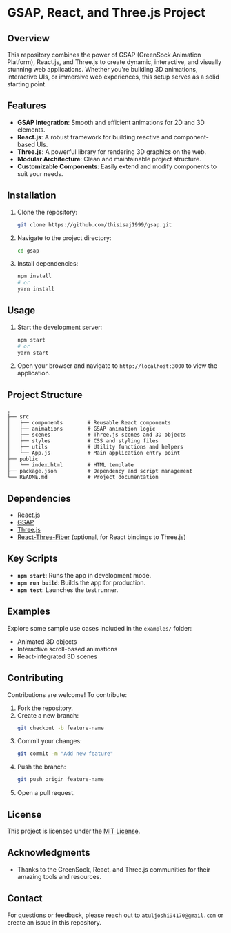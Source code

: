 # GSAP, React, and Three.js Project

## Overview
This repository combines the power of GSAP (GreenSock Animation Platform), React.js, and Three.js to create dynamic, interactive, and visually stunning web applications. Whether you're building 3D animations, interactive UIs, or immersive web experiences, this setup serves as a solid starting point.

## Features
- **GSAP Integration**: Smooth and efficient animations for 2D and 3D elements.
- **React.js**: A robust framework for building reactive and component-based UIs.
- **Three.js**: A powerful library for rendering 3D graphics on the web.
- **Modular Architecture**: Clean and maintainable project structure.
- **Customizable Components**: Easily extend and modify components to suit your needs.

## Installation
1. Clone the repository:
   ```bash
   git clone https://github.com/thisisaj1999/gsap.git
   ```
2. Navigate to the project directory:
   ```bash
   cd gsap
   ```
3. Install dependencies:
   ```bash
   npm install
   # or
   yarn install
   ```

## Usage
1. Start the development server:
   ```bash
   npm start
   # or
   yarn start
   ```
2. Open your browser and navigate to `http://localhost:3000` to view the application.

## Project Structure
```
.
├── src
│   ├── components        # Reusable React components
│   ├── animations        # GSAP animation logic
│   ├── scenes            # Three.js scenes and 3D objects
│   ├── styles            # CSS and styling files
│   ├── utils             # Utility functions and helpers
│   └── App.js            # Main application entry point
├── public
│   └── index.html        # HTML template
├── package.json          # Dependency and script management
└── README.md             # Project documentation
```

## Dependencies
- [React.js](https://reactjs.org/)
- [GSAP](https://greensock.com/gsap/)
- [Three.js](https://threejs.org/)
- [React-Three-Fiber](https://docs.pmnd.rs/react-three-fiber/getting-started/introduction) (optional, for React bindings to Three.js)

## Key Scripts
- **`npm start`**: Runs the app in development mode.
- **`npm run build`**: Builds the app for production.
- **`npm test`**: Launches the test runner.

## Examples
Explore some sample use cases included in the `examples/` folder:
- Animated 3D objects
- Interactive scroll-based animations
- React-integrated 3D scenes

## Contributing
Contributions are welcome! To contribute:
1. Fork the repository.
2. Create a new branch:
   ```bash
   git checkout -b feature-name
   ```
3. Commit your changes:
   ```bash
   git commit -m "Add new feature"
   ```
4. Push the branch:
   ```bash
   git push origin feature-name
   ```
5. Open a pull request.

## License
This project is licensed under the [MIT License](LICENSE).

## Acknowledgments
- Thanks to the GreenSock, React, and Three.js communities for their amazing tools and resources.

## Contact
For questions or feedback, please reach out to `atuljoshi94170@gmail.com` or create an issue in this repository.

